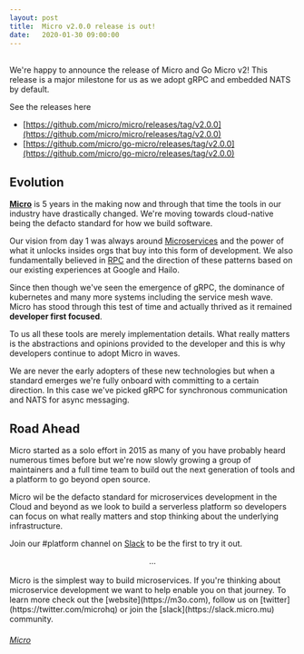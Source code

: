 ```yaml
---
layout:	post
title:	Micro v2.0.0 release is out!
date:	2020-01-30 09:00:00
---
```

<br>
We're happy to announce the release of Micro and Go Micro v2! This release is a major milestone for 
us as we adopt gRPC and embedded NATS by default.

See the releases here

- [https://github.com/micro/micro/releases/tag/v2.0.0](https://github.com/micro/micro/releases/tag/v2.0.0)
- [https://github.com/micro/go-micro/releases/tag/v2.0.0](https://github.com/micro/go-micro/releases/tag/v2.0.0)

## Evolution

[**Micro**](https://m3o.com) is 5 years in the making now and through that time the tools in our industry have drastically changed. 
We're moving towards cloud-native being the defacto standard for how we build software.

Our vision from day 1 was always around [Microservices](https://m3o.com/blog/2016/03/17/introduction.html) and the 
power of what it unlocks insides orgs that buy into this form of development. We also fundamentally believed 
in [RPC](https://m3o.com/blog/2016/03/20/micro.html) and the direction of these patterns based on our 
existing experiences at Google and Hailo.

Since then though we've seen the emergence of gRPC, the dominance of kubernetes and many more systems including 
the service mesh wave. Micro has stood through this test of time and actually thrived as it remained **developer 
first focused**.

To us all these tools are merely implementation details. What really matters is the abstractions and opinions 
provided to the developer and this is why developers continue to adopt Micro in waves.

We are never the early adopters of these new technologies but when a standard emerges we're fully onboard with 
committing to a certain direction. In this case we've picked gRPC for synchronous communication and NATS for 
async messaging.

## Road Ahead

Micro started as a solo effort in 2015 as many of you have probably heard numerous times before but we're now slowly growing a 
group of maintainers and a full time team to build out the next generation of tools and a platform to go beyond 
open source.

Micro wil be the defacto standard for microservices development in the Cloud and beyond as we look to build a serverless 
platform so developers can focus on what really matters and stop thinking about the underlying infrastructure.

Join our #platform channel on [Slack](https://m3o.com/community) to be the first to try it out.

<center>...</center>
<br>
Micro is the simplest way to build microservices. If you're thinking about microservice development we want to help enable you on that journey. 
To learn more check out the [website](https://m3o.com), follow us on [twitter](https://twitter.com/microhq) or 
join the [slack](https://slack.micro.mu) community.

<h6><a href="https://github.com/micro/micro"><i class="fab fa-github fa-2x"></i> Micro</a></h6>
